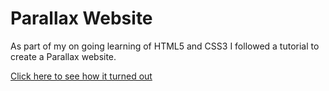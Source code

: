 # Parallax Website

As part of my on going learning of HTML5 and CSS3 I followed a tutorial
to create a Parallax website.

[Click here to see how it turned out](dipaksrepo.netlify.com)
